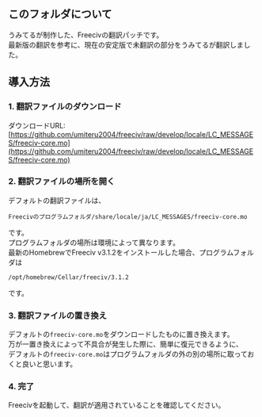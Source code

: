 ## このフォルダについて
うみてるが制作した、Freecivの翻訳パッチです。  
最新版の翻訳を参考に、現在の安定版で未翻訳の部分をうみてるが翻訳しました。

## 導入方法
### 1. 翻訳ファイルのダウンロード
ダウンロードURL:  
[https://github.com/umiteru2004/freeciv/raw/develop/locale/LC_MESSAGES/freeciv-core.mo](https://github.com/umiteru2004/freeciv/raw/develop/locale/LC_MESSAGES/freeciv-core.mo)
### 2. 翻訳ファイルの場所を開く
デフォルトの翻訳ファイルは、
```
Freecivのプログラムフォルダ/share/locale/ja/LC_MESSAGES/freeciv-core.mo
```
です。  
プログラムフォルダの場所は環境によって異なります。  
最新のHomebrewでFreeciv v3.1.2をインストールした場合、プログラムフォルダは
```
/opt/homebrew/Cellar/freeciv/3.1.2
```
です。
### 3. 翻訳ファイルの置き換え
デフォルトの`freeciv-core.mo`をダウンロードしたものに置き換えます。  
万が一置き換えによって不具合が発生した際に、簡単に復元できるように、  
デフォルトの`freeciv-core.mo`はプログラムフォルダの外の別の場所に取っておくと良いと思います。
### 4. 完了
Freecivを起動して、翻訳が適用されていることを確認してください。

